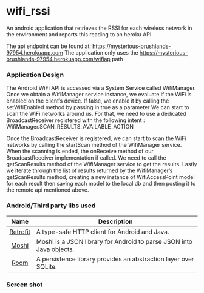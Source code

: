 # wifi_rssi
An android application that retrieves the RSSI for each wireless network in the environment and reports this reading to an heroku API

The api endpoint can be found at:
https://mysterious-brushlands-97954.herokuapp.com
The application only uses the https://mysterious-brushlands-97954.herokuapp.com/wifiap path

### Application Design
The Android WiFi API is accessed via a System Service called WifiManager. 
Once we obtain a WifiManager service instance, we evaluate if the WiFi is enabled on the client’s device. 
If false, we enable it by calling the setWifiEnabled method by passing in true as a parameter 
We can start to scan the WiFi networks around us. 
For that, we need to use a dedicated BroadcastReceiver registered with the following intent :
WifiManager.SCAN_RESULTS_AVAILABLE_ACTION

Once the BroadcastReceiver is registered, we can start to scan the WiFi networks by calling the startScan method of the WifiManager service.
When the scanning is ended, the onReceive method of our BroadcastReceiver implementation if called. We need to call the getScanResults method of the WifiManager service to get the results.
Lastly we iterate  through the list of results returned by the WifiManager’s getScanResults method, creating a new instance of WifiAccessPoint model for each result then saving each model to the local db and then posting it to the remote api mentioned above.

### Android/Third party libs used
| Name             | Description   |
| :-------------:|--------------|
| [Retrofit](https://square.github.io/retrofit/) |  A type-safe HTTP client for Android and Java. |
| [Moshi](https://github.com/square/moshi) | Moshi is a JSON library for Android to parse JSON into Java objects. |
| [Room](https://developer.android.com/topic/libraries/architecture/room) | A persistence library provides an abstraction layer over SQLite. |

### Screen shot

